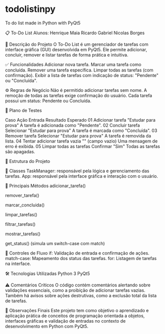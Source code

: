 # todolistinpy
To do list made in Python with PyQt5

📋 To-Do List
Alunos:
Henrique Maia
Ricardo Gabriel
Nicolas Borges

📝 Descrição do Projeto
O To-Do List é um gerenciador de tarefas com interface gráfica (GUI) desenvolvida em PyQt5. Ele permite adicionar, concluir, remover e listar tarefas de forma prática e intuitiva.

✅ Funcionalidades
Adicionar nova tarefa.
Marcar uma tarefa como concluída.
Remover uma tarefa específica.
Limpar todas as tarefas (com confirmação).
Exibir a lista de tarefas com indicação de status: "Pendente" ou "Concluída".

⚙️ Regras de Negócio
Não é permitido adicionar tarefas sem nome.
A remoção de todas as tarefas exige confirmação do usuário.
Cada tarefa possui um status: Pendente ou Concluída.

🧪 Plano de Testes

Caso	Ação	Entrada	Resultado Esperado
01	Adicionar tarefa	"Estudar para prova"	A tarefa é adicionada como "Pendente".
02	Concluir tarefa	Selecionar "Estudar para prova"	A tarefa é marcada como "Concluída".
03	Remover tarefa	Selecionar "Estudar para prova"	A tarefa é removida da lista.
04	Tentar adicionar tarefa vazia	"" (campo vazio)	Uma mensagem de erro é exibida.
05	Limpar todas as tarefas	Confirmar "Sim"	Todas as tarefas são apagadas.

🧱 Estrutura do Projeto

🧠 Classes
TaskManager: responsável pela lógica e gerenciamento das tarefas.
App: responsável pela interface gráfica e interação com o usuário.

🔧 Principais Métodos
adicionar_tarefa()

remover_tarefa()

marcar_concluida()

limpar_tarefas()

filtrar_tarefas()

mostrar_tarefas()

get_status() (simula um switch-case com match)

🔁 Controles de Fluxo
if: Validação de entrada e confirmação de ações.
match-case: Mapeamento dos status das tarefas.
for: Listagem de tarefas na interface.

🛠️ Tecnologias Utilizadas
Python 3
PyQt5

⚠️ Comentários Críticos
O código contém comentários alertando sobre validações essenciais, como a proibição de adicionar tarefas vazias.
Também há avisos sobre ações destrutivas, como a exclusão total da lista de tarefas.

📌 Observações Finais
Este projeto tem como objetivo o aprendizado e aplicação prática de conceitos de programação orientada a objetos, interfaces gráficas e validação de entradas no contexto de desenvolvimento em Python com PyQt5.

